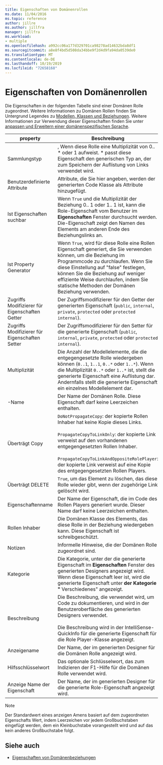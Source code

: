 ```yaml
---
title: Eigenschaften von Domänenrollen
ms.date: 11/04/2016
ms.topic: reference
author: jillre
ms.author: jillfra
manager: jillfra
ms.workload:
- multiple
ms.openlocfilehash: a992cc06a177d329701ca98278ad14632bda8df1
ms.sourcegitcommit: a8e8f4bd5d508da34bbe9f2d4d9fa94da0539de0
ms.translationtype: MT
ms.contentlocale: de-DE
ms.lasthandoff: 10/19/2019
ms.locfileid: "72658168"
---
```

# <a name="properties-of-domain-roles"></a>Eigenschaften von Domänenrollen
Die Eigenschaften in der folgenden Tabelle sind einer Domänen Rolle zugeordnet. Weitere Informationen zu Domänen Rollen finden Sie Untergrund Legendes zu [Modellen, Klassen und Beziehungen](../modeling/understanding-models-classes-and-relationships.md). Weitere Informationen zur Verwendung dieser Eigenschaften finden Sie unter [anpassen und Erweitern einer domänenspezifischen Sprache](../modeling/customizing-and-extending-a-domain-specific-language.md).

|property|Beschreibung|Default|
|-|-|-|
|Sammlungstyp|, Wenn diese Rolle eine Multiplizität von 0.. * oder 1 aufweist. \* passt diese Eigenschaft den generischen Typ an, der zum Speichern der Auflistung von Links verwendet wird.|`(none)`  -  <xref:Microsoft.VisualStudio.Modeling.LinkedElementCollection%601> verwendet|
|Benutzerdefinierte Attribute|Attribute, die Sie hier angeben, werden der generierten Code Klasse als Attribute hinzugefügt.|< keine \>|
|Ist Eigenschaften suchbar|Wenn `True` und die Multiplizität der Beziehung 0.. 1 oder 1.. 1 ist, kann die Role-Eigenschaft vom Benutzer im **Eigenschaften** Fenster durchsucht werden. Die-Eigenschaft zeigt den Namen des Elements am anderen Ende des Beziehungslinks an.|`True`|
|Ist Property Generator|Wenn `True`, wird für diese Rolle eine Rollen Eigenschaft generiert, die Sie verwenden können, um die Beziehung im Programmcode zu durchlaufen. Wenn Sie diese Einstellung auf "false" festlegen, können Sie die Beziehung auf weniger effiziente Weise durchlaufen, indem Sie statische Methoden der Domänen Beziehung verwenden.|`True`|
|Zugriffs Modifizierer für Eigenschaften Getter|Der Zugriffsmodifizierer für den Getter der generierten Eigenschaft (`public`, `internal`, `private`, `protected` oder `protected internal`).|`public`|
|Zugriffs Modifizierer für Eigenschaften Setter|Der Zugriffsmodifizierer für den Setter für die generierte Eigenschaft (`public`, `internal`, `private`, `protected` oder `protected internal`).|`public`|
|Multiplizität|Die Anzahl der Modellelemente, die die entgegengesetzte Rolle wiedergeben können (`0..1`, `1..1`, `0..*` oder `1..*`). Wenn die Multiplizität `0..*` oder `1..*` ist, stellt die generierte Eigenschaft eine Auflistung dar. Andernfalls stellt die generierte Eigenschaft ein einzelnes Modellelement dar.|Hängt vom Beziehungstyp und davon ab, ob dies die Quell-oder Zielrolle in der Beziehung ist.|
|-Name|Der Name der Domänen Rolle. Diese Eigenschaft darf keine Leerzeichen enthalten.|Der Name der Domänen Klasse des Rollen Players für diese Rolle.|
|Überträgt Copy|`DoNotPropagateCopy`: der kopierte Rollen Inhaber hat keine Kopie dieses Links.<br /><br /> `PropagateCopyToLinkOnly`: der kopierte Link verweist auf den vorhandenen entgegengesetzten Rollen Inhaber.<br /><br /> `PropagateCopyToLinkAndOppositeRolePlayer`: der kopierte Link verweist auf eine Kopie des entgegengesetzten Rollen Players.|`PropagateCopyToLinkAndOppositeRolePlayer` für die Quell Rollen von Einbettungen.<br /><br /> `DoNotPropagateCopy` für andere Rollen.<br /><br /> Weitere Informationen finden Sie unter [Anpassen des Kopier Verhaltens](../modeling/customizing-copy-behavior.md) .|
|Überträgt DELETE|`True`, um das Element zu löschen, das diese Rolle wieder gibt, wenn der zugehörige Link gelöscht wird.|`True` für das Ziel einer Einbettungs Rolle.<br /><br /> `False` für andere Rollen.|
|Eigenschaftenname|Der Name der Eigenschaft, die im Code des Rollen Players generiert wurde. Dieser Name darf keine Leerzeichen enthalten.|Der Name der gegenüberliegenden Rolle, wenn diese Rolle über eine Null-zu-eins-oder eine 1:1-Multiplizität verfügt. andernfalls der pluralisierte Name der entgegengesetzten Rolle.|
|Rollen Inhaber|Die Domänen Klasse des Elements, das diese Rolle in der Beziehung wiedergeben kann. Diese Eigenschaft ist schreibgeschützt.|Die Domänen Klasse des Rollen Players für diese Rolle.|
|Notizen|Informelle Hinweise, die der Domänen Rolle zugeordnet sind.|< keine \>|
|Kategorie|Die Kategorie, unter der die generierte Eigenschaft im **Eigenschaften** Fenster des generierten Designers angezeigt wird. Wenn diese Eigenschaft leer ist, wird die generierte Eigenschaft unter **der Kategorie "** Verschiedenes" angezeigt.|< keine \>|
|Beschreibung|Die Beschreibung, die verwendet wird, um Code zu dokumentieren, und wird in der Benutzeroberfläche des generierten Designers verwendet.<br /><br /> Die Beschreibung wird in der IntelliSense-QuickInfo für die generierte Eigenschaft für die Role Player-Klasse angezeigt.|`Description for` *den vollständigen Namen der Rolle*|
|Anzeigename|Der Name, der im generierten Designer für die Domänen Rolle angezeigt wird.|Der angepasste Wert der Name-Eigenschaft.|
|Hilfsschlüsselwort|Das optionale Schlüsselwort, das zum Indizieren der F1-Hilfe für die Domänen Rolle verwendet wird.|\<none>|
|Anzeige Name der Eigenschaft|Der Name, der im generierten Designer für die generierte Role-Eigenschaft angezeigt wird.|Der angepasste Wert der Eigenschaft für den Eigenschaftsnamen.|

> [!NOTE]
> Der Standardwert eines anzeigen Amens basiert auf dem zugeordneten Eigenschafts Wert, indem Leerzeichen vor jedem Großbuchstaben eingefügt werden, dem ein Kleinbuchstabe vorangestellt wird und auf das kein anderes Großbuchstabe folgt.

## <a name="see-also"></a>Siehe auch

- [Eigenschaften von Domänenbeziehungen](../modeling/properties-of-domain-relationships.md)